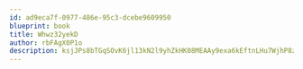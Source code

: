 ```yaml
---
id: ad9eca7f-0977-486e-95c3-dcebe9609950
blueprint: book
title: Whwz32yekD
author: rbFAgX0P1o
description: ksjJPs8bTGqSOvK6jl13kN2l9yhZkHK08MEAAy9exa6kEftnLHu7WjhP8zmJdfy1xWibZuTqH9BWTsxmxx5nrMECgUw6NguAYYWB
---
```

